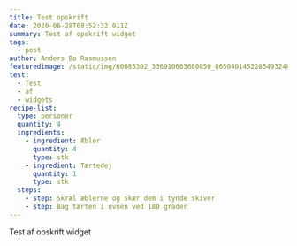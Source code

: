 ```yaml
---
title: Test opskrift
date: 2020-06-28T08:52:32.011Z
summary: Test af opskrift widget
tags:
  - post
author: Anders Bo Rasmussen
featuredimage: /static/img/60085302_336910603680850_8650401452285493248_n.jpg
test:
  - Test
  - af
  - widgets
recipe-list:
  type: personer
  quantity: 4
  ingredients:
    - ingredient: Æbler
      quantity: 4
      type: stk
    - ingredient: Tærtedej
      quantity: 1
      type: stk
  steps:
    - step: Skræl æblerne og skær dem i tynde skiver
    - step: Bag tærten i ovnen ved 180 grader
---
```

Test af opskrift widget